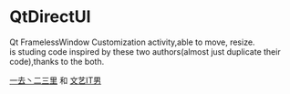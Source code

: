 # QtDirectUI
Qt FramelessWindow Customization activity,able to move, resize.   
is studing code inspired by these two authors(almost just duplicate their code),thanks to the both.

 [一去丶二三里][1] 和 [文艺IT男][2]
 
[1]: http://blog.csdn.net/liang19890820/article/details/50557240

[2]: [http://www.cnblogs.com/appsucc/archive/2012/03/14/2395657.html]
